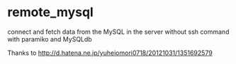 remote_mysql
============

connect and fetch data from the MySQL in the server without ssh command with paramiko and MySQLdb


Thanks to http://d.hatena.ne.jp/yuheiomori0718/20121031/1351692579